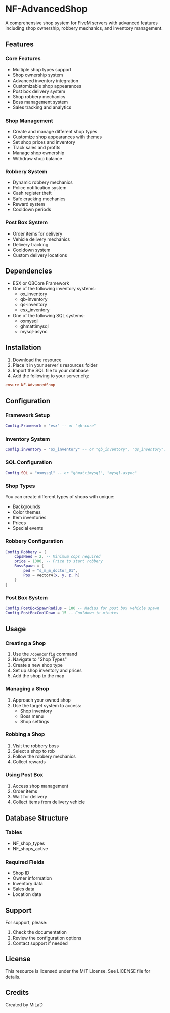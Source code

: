 # NF-AdvancedShop

A comprehensive shop system for FiveM servers with advanced features including shop ownership, robbery mechanics, and inventory management.

## Features

### Core Features
- Multiple shop types support
- Shop ownership system
- Advanced inventory integration
- Customizable shop appearances
- Post box delivery system
- Shop robbery mechanics
- Boss management system
- Sales tracking and analytics

### Shop Management
- Create and manage different shop types
- Customize shop appearances with themes
- Set shop prices and inventory
- Track sales and profits
- Manage shop ownership
- Withdraw shop balance

### Robbery System
- Dynamic robbery mechanics
- Police notification system
- Cash register theft
- Safe cracking mechanics
- Reward system
- Cooldown periods

### Post Box System
- Order items for delivery
- Vehicle delivery mechanics
- Delivery tracking
- Cooldown system
- Custom delivery locations

## Dependencies

- ESX or QBCore Framework
- One of the following inventory systems:
  - ox_inventory
  - qb-inventory
  - qs-inventory
  - esx_inventory
- One of the following SQL systems:
  - oxmysql
  - ghmattimysql
  - mysql-async

## Installation

1. Download the resource
2. Place it in your server's resources folder
3. Import the SQL file to your database
4. Add the following to your server.cfg:
```cfg
ensure NF-AdvancedShop
```

## Configuration

### Framework Setup
```lua
Config.Framework = "esx" -- or "qb-core"
```

### Inventory System
```lua
Config.inventory = "ox_inventory" -- or "qb_inventory", "qs_inventory", "esx_inventory"
```

### SQL Configuration
```lua
Config.SQL = "oxmysql" -- or "ghmattimysql", "mysql-async"
```

### Shop Types
You can create different types of shops with unique:
- Backgrounds
- Color themes
- Item inventories
- Prices
- Special events

### Robbery Configuration
```lua
Config.Robbery = {
    CopsNeed = 2, -- Minimum cops required
    price = 1000, -- Price to start robbery
    BossSpawn = {
        ped = "s_m_m_doctor_01",
        Pos = vector4(x, y, z, h)
    }
}
```

### Post Box System
```lua
Config.PostBoxSpawnRadius = 100 -- Radius for post box vehicle spawn
Config.PostBoxCoolDown = 15 -- Cooldown in minutes
```

## Usage

### Creating a Shop
1. Use the `/openconfig` command
2. Navigate to "Shop Types"
3. Create a new shop type
4. Set up shop inventory and prices
5. Add the shop to the map

### Managing a Shop
1. Approach your owned shop
2. Use the target system to access:
   - Shop inventory
   - Boss menu
   - Shop settings

### Robbing a Shop
1. Visit the robbery boss
2. Select a shop to rob
3. Follow the robbery mechanics
4. Collect rewards

### Using Post Box
1. Access shop management
2. Order items
3. Wait for delivery
4. Collect items from delivery vehicle

## Database Structure

### Tables
- NF_shop_types
- NF_shops_active

### Required Fields
- Shop ID
- Owner information
- Inventory data
- Sales data
- Location data

## Support

For support, please:
1. Check the documentation
2. Review the configuration options
3. Contact support if needed

## License

This resource is licensed under the MIT License. See LICENSE file for details.

## Credits

Created by MiLaD 